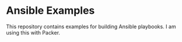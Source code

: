 # Ansible Examples

This repository contains examples for building Ansible playbooks. I am 
using this with Packer.

